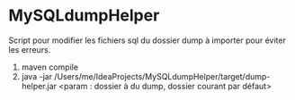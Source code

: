 # MySQLdumpHelper
Script pour modifier les fichiers sql du dossier dump à importer pour éviter les erreurs.

1. maven compile 
2. java -jar /Users/me/IdeaProjects/MySQLdumpHelper/target/dump-helper.jar <param : dossier à du dump, dossier courant par défaut>
